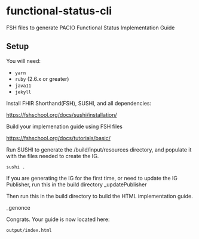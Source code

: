 # functional-status-cli
FSH files to generate PACIO Functional Status Implementation Guide

## Setup

You will need:
* `yarn`
* `ruby` (2.6.x or greater)
* `java11`
* `jekyll`

Install FHIR Shorthand(FSH), SUSHI, and all dependencies:
   
https://fshschool.org/docs/sushi/installation/


Build your implemenation guide using FSH files

https://fshschool.org/docs/tutorials/basic/


Run SUSHI to generate the /build/input/resources directory, and populate it with the files needed to create the IG.

    sushi .

If you are generating the IG for the first time, or need to update the IG Publisher, run this in the build directory
    _updatePublisher

Then run this in the build directory to build the HTML implementation guide.

_genonce

Congrats. Your guide is now located here:

    output/index.html

